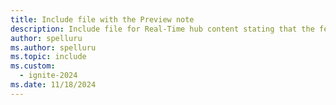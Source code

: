 ```yaml
---
title: Include file with the Preview note
description: Include file for Real-Time hub content stating that the feature is in preview.
author: spelluru
ms.author: spelluru
ms.topic: include
ms.custom:
  - ignite-2024
ms.date: 11/18/2024
---
```

